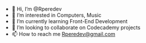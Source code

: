 - 👋 Hi, I’m @Rperedev
- 👀 I’m interested in Computers, Music
- 🌱 I’m currently learning Front-End Development
- 💞️ I’m looking to collaborate on Codecademy projects
- 📫 How to reach me Rperedev@gmail.com
